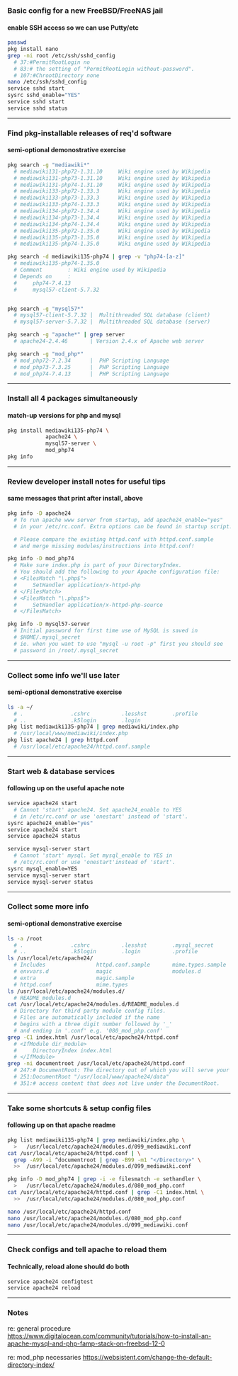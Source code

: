 ### Basic config for a new FreeBSD/FreeNAS jail
#### enable SSH access so we can use Putty/etc
```bash
passwd
pkg install nano
grep -ni root /etc/ssh/sshd_config
  # 37:#PermitRootLogin no
  # 83:# the setting of "PermitRootLogin without-password".
  # 107:#ChrootDirectory none
nano /etc/ssh/sshd_config
service sshd start
sysrc sshd_enable="YES"
service sshd start
service sshd status
```

---
### Find pkg-installable releases of req'd software
#### semi-optional demonostrative exercise
```bash
pkg search -g "mediawiki*"
  # mediawiki131-php72-1.31.10     Wiki engine used by Wikipedia
  # mediawiki131-php73-1.31.10     Wiki engine used by Wikipedia
  # mediawiki131-php74-1.31.10     Wiki engine used by Wikipedia
  # mediawiki133-php72-1.33.3      Wiki engine used by Wikipedia
  # mediawiki133-php73-1.33.3      Wiki engine used by Wikipedia
  # mediawiki133-php74-1.33.3      Wiki engine used by Wikipedia
  # mediawiki134-php72-1.34.4      Wiki engine used by Wikipedia
  # mediawiki134-php73-1.34.4      Wiki engine used by Wikipedia
  # mediawiki134-php74-1.34.4      Wiki engine used by Wikipedia
  # mediawiki135-php72-1.35.0      Wiki engine used by Wikipedia
  # mediawiki135-php73-1.35.0      Wiki engine used by Wikipedia
  # mediawiki135-php74-1.35.0      Wiki engine used by Wikipedia

pkg search -d mediawiki135-php74 | grep -v "php74-[a-z]"
  # mediawiki135-php74-1.35.0
  # Comment        : Wiki engine used by Wikipedia
  # Depends on     :
  #     php74-7.4.13
  #     mysql57-client-5.7.32


pkg search -g "mysql57*"
  # mysql57-client-5.7.32 |  Multithreaded SQL database (client)
  # mysql57-server-5.7.32 |  Multithreaded SQL database (server)

pkg search -g "apache*" | grep server
  # apache24-2.4.46       | Version 2.4.x of Apache web server

pkg search -g "mod_php*"
  # mod_php72-7.2.34      |  PHP Scripting Language
  # mod_php73-7.3.25      |  PHP Scripting Language
  # mod_php74-7.4.13      |  PHP Scripting Language
```

---
### Install all 4 packages simultaneously
#### match-up versions for php and mysql
```bash
pkg install mediawiki135-php74 \
            apache24 \
            mysql57-server \
            mod_php74
pkg info
```

---
### Review developer install notes for useful tips
#### same messages that print after install, above
```bash
pkg info -D apache24
  # To run apache www server from startup, add apache24_enable="yes"
  # in your /etc/rc.conf. Extra options can be found in startup script.

  # Please compare the existing httpd.conf with httpd.conf.sample
  # and merge missing modules/instructions into httpd.conf!

pkg info -D mod_php74
  # Make sure index.php is part of your DirectoryIndex.
  # You should add the following to your Apache configuration file:
  # <FilesMatch "\.php$">
  #     SetHandler application/x-httpd-php
  # </FilesMatch>
  # <FilesMatch "\.phps$">
  #     SetHandler application/x-httpd-php-source
  # </FilesMatch>

pkg info -D mysql57-server
  # Initial password for first time use of MySQL is saved in 
  # $HOME/.mysql_secret
  # ie. when you want to use "mysql -u root -p" first you should see 
  # password in /root/.mysql_secret
```

---
### Collect some info we'll use later
#### semi-optional demonstrative exercise
```bash
ls -a ~/
  # .               .cshrc          .lesshst        .profile
  # ..              .k5login        .login
pkg list mediawiki135-php74 | grep mediawiki/index.php
  # /usr/local/www/mediawiki/index.php
pkg list apache24 | grep httpd.conf
  # /usr/local/etc/apache24/httpd.conf.sample
```

---
### Start web & database services
#### following up on the useful apache note
```bash
service apache24 start
  # Cannot 'start' apache24. Set apache24_enable to YES 
  # in /etc/rc.conf or use 'onestart' instead of 'start'.
sysrc apache24_enable="yes"
service apache24 start
service apache24 status

service mysql-server start
  # Cannot 'start' mysql. Set mysql_enable to YES in 
  # /etc/rc.conf or use 'onestart'instead of 'start'.
sysrc mysql_enable=YES
service mysql-server start
service mysql-server status
```

---
### Collect some more info
#### semi-optional demonstrative exercise
```bash
ls -a /root
  # .               .cshrc          .lesshst        .mysql_secret
  # ..              .k5login        .login          .profile
ls /usr/local/etc/apache24/
  # Includes                httpd.conf.sample       mime.types.sample
  # envvars.d               magic                   modules.d
  # extra                   magic.sample
  # httpd.conf              mime.types
ls /usr/local/etc/apache24/modules.d/
  # README_modules.d
cat /usr/local/etc/apache24/modules.d/README_modules.d
  # Directory for third party module config files.
  # Files are automatically included if the name
  # begins with a three digit number followed by '_'
  # and ending in '.conf' e.g. '080_mod_php.conf'
grep -C1 index.html /usr/local/etc/apache24/httpd.conf
  # <IfModule dir_module>
  #     DirectoryIndex index.html
  # </IfModule>
grep -ni documentroot /usr/local/etc/apache24/httpd.conf
  # 247:# DocumentRoot: The directory out of which you will serve your
  # 251:DocumentRoot "/usr/local/www/apache24/data"
  # 351:# access content that does not live under the DocumentRoot.
```

---
### Take some shortcuts & setup config files
#### following up on that apache readme
```bash
pkg list mediawiki135-php74 | grep mediawiki/index.php \
  >   /usr/local/etc/apache24/modules.d/099_mediawiki.conf
cat /usr/local/etc/apache24/httpd.conf | \
  grep -A99 -i ^documentroot | grep -B99 -m1 "</Directory>" \
  >>  /usr/local/etc/apache24/modules.d/099_mediawiki.conf

pkg info -D mod_php74 | grep -i -e filesmatch -e sethandler \
  >   /usr/local/etc/apache24/modules.d/080_mod_php.conf
cat /usr/local/etc/apache24/httpd.conf | grep -C1 index.html \
  >>  /usr/local/etc/apache24/modules.d/080_mod_php.conf

nano /usr/local/etc/apache24/httpd.conf
nano /usr/local/etc/apache24/modules.d/080_mod_php.conf
nano /usr/local/etc/apache24/modules.d/099_mediawiki.conf
```

---
### Check configs and tell apache to reload them
#### Technically, reload alone should do both
```bash
service apache24 configtest
service apache24 reload
```

---
### Notes

re: general procedure
https://www.digitalocean.com/community/tutorials/how-to-install-an-apache-mysql-and-php-famp-stack-on-freebsd-12-0

re: mod_php necessaries
https://websistent.com/change-the-default-directory-index/
